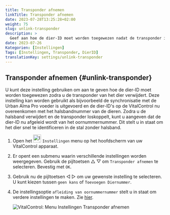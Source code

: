 ```yaml
---
title: Transponder afnemen
linkTitle: Transponder afnemen
date: 2023-07-28T13:25:28+02:00
weight: 75
slug: unlink-transponder
description: >
  Geef aan hoe de dier-ID moet worden toegewezen nadat de transponder is losgekoppeld.
date: 2023-07-26
Kategorien: [Instellingen]
Tags: [Instellingen, Transponder, DierID]
translationKey: settings/unlink-transponder
---
```

## Transponder afnemen {#unlink-transponder}

U kunt deze instelling gebruiken om aan te geven hoe de dier-ID moet worden toegewezen zodra u de transponder van het dier verwijdert. Deze instelling kan worden gebruikt als bijvoorbeeld de synchronisatie met de Urban Alma Pro voeder is uitgevoerd en de dier-ID's op de VitalControl nu overeenkomen met het halsbandnummer van de dieren. Zodra u de halsband verwijdert en de transponder loskoppelt, kunt u aangeven dat de dier-ID nu afgeleid wordt van het oornummernummer. Dit stelt u in staat om het dier snel te identificeren in de stal zonder halsband.

1. Open het <img src="/icons/gear.svg" width="25" align="bottom" alt="Instellingen" /> `Instellingen` menu op het hoofdscherm van uw VitalControl apparaat.

2. Er opent een submenu waarin verschillende instellingen worden weergegeven. Gebruik de pijltoetsen △ ▽ om `Transponder afnemen` te selecteren. Bevestig met `OK`.

3. Gebruik nu de pijltoetsen ◁ ▷ om uw gewenste instelling te selecteren. U kunt kiezen tussen `geen kans` of `Toevoegen Diernummer`.

4. De instellingsoptie `afleiding van oornummernummer` stelt u in staat om verdere instellingen te maken. Zie [hier](/nl/docs/settings/animal-registration/#digit-of-the-new-id).

   ![VitalControl: Menu Instellingen Transponder afnemen](../images/unlink-transponder.png "Transponder afnemen")
